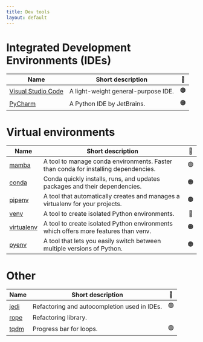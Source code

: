 ```yaml
---
title: Dev tools
layout: default
---
```


# Integrated Development Environments (IDEs)

| Name                                                     | Short description                   | 🚦  |
| -------------------------------------------------------- | ----------------------------------- | --- |
| [Visual Studio Code](https://code.visualstudio.com/docs) | A light-weight general-purpose IDE. | 🟠  |
| [PyCharm](https://www.jetbrains.com/pycharm/)            | A Python IDE by JetBrains.          | 🟠  |

# Virtual environments

| Name                                                                  | Short description                                                                   | 🚦  |
| --------------------------------------------------------------------- | ----------------------------------------------------------------------------------- | :-: |
| [mamba](https://mamba.readthedocs.io/en/latest/user_guide/mamba.html) | A tool to manage conda environments. Faster than conda for installing dependencies. | 🟢  |
| [conda](https://conda.io/projects/conda/en/latest/)                   | Conda quickly installs, runs, and updates packages and their dependencies.          | 🟠  |
| [pipenv](https://pipenv.pypa.io/en/latest/)                           | A tool that automatically creates and manages a virtualenv for your projects.       | 🟠  |
| [venv](https://docs.python.org/3/library/venv.html)                   | A tool to create isolated Python environments.                                      | 🔴  |
| [virtualenv](https://virtualenv.pypa.io/en/latest/)                   | A tool to create isolated Python environments which offers more features than venv. | 🟠  |
| [pyenv](https://github.com/pyenv/pyenv)                               | A tool that lets you easily switch between multiple versions of Python.             | 🟠  |

# Other

| Name                                                        | Short description                            | 🚦  |
| ----------------------------------------------------------- | -------------------------------------------- | :-: |
| [jedi](https://jedi.readthedocs.io/en/latest/)              | Refactoring and autocompletion used in IDEs. | 🟢  |
| [rope](https://rope.readthedocs.io/en/latest/overview.html) | Refactoring library.                         |     |
| [tqdm](https://pypi.org/project/tqdm/2.2.3/)                | Progress bar for loops.                      | 🟢  |
